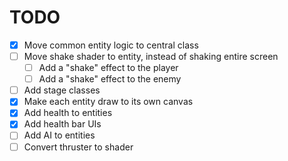 # TODO

- [x] Move common entity logic to central class
- [ ] Move shake shader to entity, instead of shaking entire screen
  - [ ] Add a "shake" effect to the player
  - [ ] Add a "shake" effect to the enemy
- [ ] Add stage classes
- [x] Make each entity draw to its own canvas
- [x] Add health to entities
- [x] Add health bar UIs
- [ ] Add AI to entities
- [ ] Convert thruster to shader